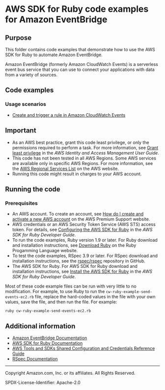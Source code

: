 # AWS SDK for Ruby code examples for Amazon EventBridge

## Purpose
This folder contains code examples that demonstrate how to use the AWS SDK for Ruby to automate Amazon EventBridge.

Amazon EventBridge (formerly Amazon CloudWatch Events) is a serverless event bus service that you 
can use to connect your applications with data from a variety of sources.

## Code examples

###  Usage scenarios
- [Create and trigger a rule in Amazon CloudWatch Events](./cw-ruby-example-send-events-ec2.rb)

## Important

- As an AWS best practice, grant this code least privilege, or only the 
  permissions required to perform a task. For more information, see 
  [Grant least privilege](https://docs.aws.amazon.com/IAM/latest/UserGuide/best-practices.html#grant-least-privilege) 
  in the *AWS Identity and Access Management User Guide*.
- This code has not been tested in all AWS Regions. Some AWS services are 
  available only in specific AWS Regions. For more information, see the 
  [AWS Regional Services List](https://aws.amazon.com/about-aws/global-infrastructure/regional-product-services/)
  on the AWS website.
- Running this code might result in charges to your AWS account.

## Running the code

### Prerequisites
 - An AWS account. To create an account, see [How do I create and activate a new AWS account](https://aws.amazon.com/premiumsupport/knowledge-center/create-and-activate-aws-account/) on the AWS Premium Support website.
 - AWS credentials or an AWS Security Token Service (AWS STS) access token. For details, see 
   [Configuring the AWS SDK for Ruby](https://docs.aws.amazon.com/sdk-for-ruby/v3/developer-guide/setup-config.html) in the 
   *AWS SDK for Ruby Developer Guide*.
 - To run the code examples, Ruby version 1.9 or later. For Ruby download and installation instructions, see 
   [Download Ruby](https://www.ruby-lang.org/en/downloads/) on the Ruby Progamming Language website.
 - To test the code examples, RSpec 3.9 or later. For RSpec download and installation instructions, see the [rspec/rspec](https://github.com/rspec/rspec) repository in GitHub.
 - The AWS SDK for Ruby. For AWS SDK for Ruby download and installation instructions, see 
   [Install the AWS SDK for Ruby](https://docs.aws.amazon.com/sdk-for-ruby/v3/developer-guide/setup-install.html) in the 
   *AWS SDK for Ruby Developer Guide*.

Most of these code example files can be run with very little to no modification. For example, to use Ruby to run the `cw-ruby-example-send-events-ec2.rb` file, replace the hard-coded values in the file with your own values, save the file, and then run the file. For example:

```
ruby cw-ruby-example-send-events-ec2.rb
```
## Additional information

- [Amazon EventBridge Documentation](https://docs.aws.amazon.com/eventbridge)
- [AWS SDK for Ruby Documentation](https://docs.aws.amazon.com/sdk-for-ruby)
- [AWS Tools and SDKs Shared Configuration and Credentials Reference Guide](https://docs.aws.amazon.com/credref/latest/refdocs)
- [RSpec Documentation](https://rspec.info/documentation)

---
Copyright Amazon.com, Inc. or its affiliates. All Rights Reserved.

SPDX-License-Identifier: Apache-2.0
